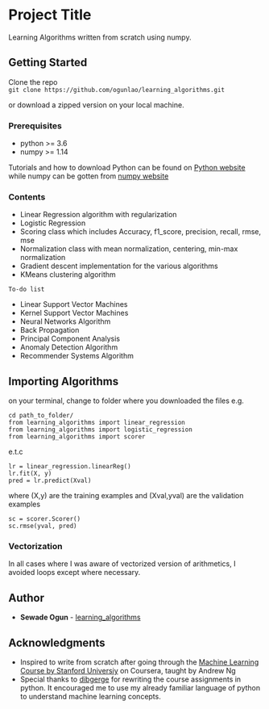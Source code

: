 # Project Title

Learning Algorithms written from scratch using numpy.

## Getting Started

Clone the repo   
    ``` git clone https://github.com/ogunlao/learning_algorithms.git ```

or download a zipped version on your local machine.

### Prerequisites

* python >= 3.6
* numpy >= 1.14  

Tutorials and how to download Python can be found on <a href="https://www.python.org/">Python website</a> while numpy can be gotten 
from <a href="https://www.numpy.org/">numpy website</a> 

### Contents

* Linear Regression algorithm with regularization
* Logistic Regression
* Scoring class which includes Accuracy, f1_score, precision, recall, rmse, mse
* Normalization class with mean normalization, centering, min-max normalization
* Gradient descent implementation for the various algorithms
* KMeans clustering algorithm

```To-do list```
* Linear Support Vector Machines
* Kernel Support Vector Machines
* Neural Networks Algorithm
* Back Propagation
* Principal Component Analysis
* Anomaly Detection Algorithm
* Recommender Systems Algorithm


## Importing Algorithms

on your terminal, change to folder where you downloaded the files
e.g.  

```
cd path_to_folder/  
from learning_algorithms import linear_regression  
from learning_algorithms import logistic_regression  
from learning_algorithms import scorer
```
e.t.c
```
lr = linear_regression.linearReg()  
lr.fit(X, y)  
pred = lr.predict(Xval)
```   

where (X,y) are the training examples and (Xval,yval) are the validation examples
```
sc = scorer.Scorer()  
sc.rmse(yval, pred)
```  

### Vectorization

In all cases where I was aware of vectorized version of arithmetics, I avoided loops except where necessary.

## Author

* **Sewade Ogun** - [learning_algorithms](https://github.com/ogunlao/learning_algorithms)

## Acknowledgments

* Inspired to write from scratch after going through the <a href="https://www.coursera.org/learn/machine-learning">Machine Learning Course by Stanford Universiy</a> on Coursera, taught by Andrew Ng
* Special thanks to <a href="https://github.com/dibgerge/ml-coursera-python-assignments">dibgerge</a> for rewriting the course assignments in python. It encouraged me to use my already familiar language of python to understand machine learning concepts.